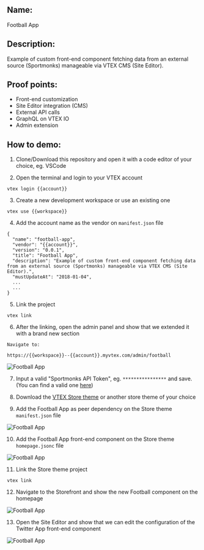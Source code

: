 ## Name:
Football App

## Description:
Example of custom front-end component fetching data from an external source (Sportmonks) manageable via VTEX CMS (Site Editor).

## Proof points:
- Front-end customization
- Site Editor integration (CMS)
- External API calls
- GraphQL on VTEX IO
- Admin extension

## How to demo:

1. Clone/Download this repository and open it with a code editor of your choice, eg. VSCode

2. Open the terminal and login to your VTEX account

```
vtex login {{account}}
```

3. Create a new development workspace or use an existing one

```
vtex use {{workspace}}
```

4. Add the account name as the vendor on `manifest.json` file

```
{
  "name": "football-app",
  "vendor": "{{account}}",
  "version": "0.0.1",
  "title": "Football App",
  "description": "Example of custom front-end component fetching data from an external source (Sportmonks) manageable via VTEX CMS (Site Editor).",
  "mustUpdateAt": "2018-01-04",
  ...
  ...
}
```

5. Link the project

```
vtex link
```

6. After the linking, open the admin panel and show that we extended it with a brand new section

```
Navigate to:

https://{{workspace}}--{{account}}.myvtex.com/admin/football

```

![Football App](./images/twitter-app-1.png)

7. Input a valid "Sportmonks API Token", eg. `****************` and save. (You can find a valid one [here](https://docs.google.com/document/d/1rXFcquMX0I5IGXaLs7jxUeTez1utJut1JOCSORaLo40/edit?usp=sharing))

8. Download the [VTEX Store theme](https://github.com/vtex-apps/store-theme) or another store theme of your choice

9. Add the Football App as peer dependency on the Store theme `manifest.json` file

![Football App](./images/twitter-app-2.png)

10. Add the Football App front-end component on the Store theme `homepage.jsonc` file

![Football App](./images/twitter-app-3.png)

11. Link the Store theme project

```
vtex link
```

12. Navigate to the Storefront and show the new Football component on the homepage

![Football App](./images/twitter-app-4.png)

13. Open the Site Editor and show that we can edit the configuration of the Twitter App front-end component

![Football App](./images/twitter-app-5.png)

